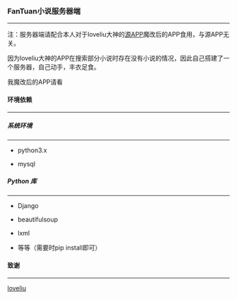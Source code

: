 ### FanTuan小说服务器端

------

注：服务器端请配合本人对于loveliu大神的[源APP](https://github.com/loveliu/FanTuan)魔改后的APP食用，与源APP无关。

因为loveliu大神的APP在搜索部分小说时存在没有小说的情况，因此自己搭建了一个服务器，自己动手，丰衣足食。

我魔改后的APP请看

#### 环境依赖

------

##### 系统环境

------

- python3.x

- mysql

##### Python 库

------

- Django

- beautifulsoup

- lxml

- 等等（需要时pip install即可）

#### 致谢

------

[loveliu](https://github.com/loveliu)

